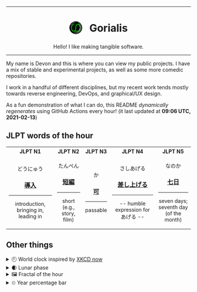 ***

<h1 align="center">
<sub>
    <img src="readme/resources/avatar.png" height="36">
</sub>
&nbsp;
Gorialis
</h1>
<p align="center">
Hello! I like making tangible software.
</p>

***

My name is Devon and this is where you can view my public projects. I have a mix of stable and experimental projects, as well as some more comedic repositories.

I work in a handful of different disciplines, but my recent work tends mostly towards reverse engineering, DevOps, and graphical/UX design.

As a fun demonstration of what I can do, this README *dynamically regenerates* using GitHub Actions every hour! (it last updated at **09:06 UTC, 2021-02-13**)

<h2>JLPT words of the hour</h2>
<table>
    <tr>
        <th>JLPT N1</th>
        <th>JLPT N2</th>
        <th>JLPT N3</th>
        <th>JLPT N4</th>
        <th>JLPT N5</th>
    </tr>
    <tr>
        <td>
            <p align="center">どうにゅう</p>
            <h3 align="center"><b><a href="https://jisho.org/search/%E5%B0%8E%E5%85%A5">導入</a></b></h3>
            <hr>
            <p align="center">introduction,<wbr> bringing in,<wbr> leading in</p>
        </td>
        <td>
            <p align="center">たんぺん</p>
            <h3 align="center"><b><a href="https://jisho.org/search/%E7%9F%AD%E7%B7%A8">短編</a></b></h3>
            <hr>
            <p align="center">short (e.g.,<wbr> story,<wbr> film)</p>
        </td>
        <td>
            <p align="center">か</p>
            <h3 align="center"><b><a href="https://jisho.org/search/%E5%8F%AF">可</a></b></h3>
            <hr>
            <p align="center">passable</p>
        </td>
        <td>
            <p align="center">さしあげる</p>
            <h3 align="center"><b><a href="https://jisho.org/search/%E5%B7%AE%E3%81%97%E4%B8%8A%E3%81%92%E3%82%8B">差し上げる</a></b></h3>
            <hr>
            <p align="center">-- humble expression for あげる --</p>
        </td>
        <td>
            <p align="center">なのか</p>
            <h3 align="center"><b><a href="https://jisho.org/search/%E4%B8%83%E6%97%A5">七日</a></b></h3>
            <hr>
            <p align="center">seven days;<br> seventh day (of the month)</p>
        </td>
    </tr>
</table>

<h2>Other things</h2>
<details>
<summary>🕘  World clock inspired by <a href="https://xkcd.com/now">XKCD now</a></summary>

> <img src="generated/now.png" width="512">

</details>
<details>
<summary>🌒 Lunar phase</summary>

The moon is approximately 7.60% through its phase (Waxing Crescent).

</details>
<details>
<summary>&#x1f5bc; Fractal of the hour</summary>

> <img src="generated/fractal.png" width="512">

</details>
<details>
<summary>&#x23f2; Year percentage bar</summary>
<pre><code>2021 [██▁▁▁▁▁▁▁▁▁▁▁▁▁▁▁▁▁▁] 11.88%</code></pre>
</details>
